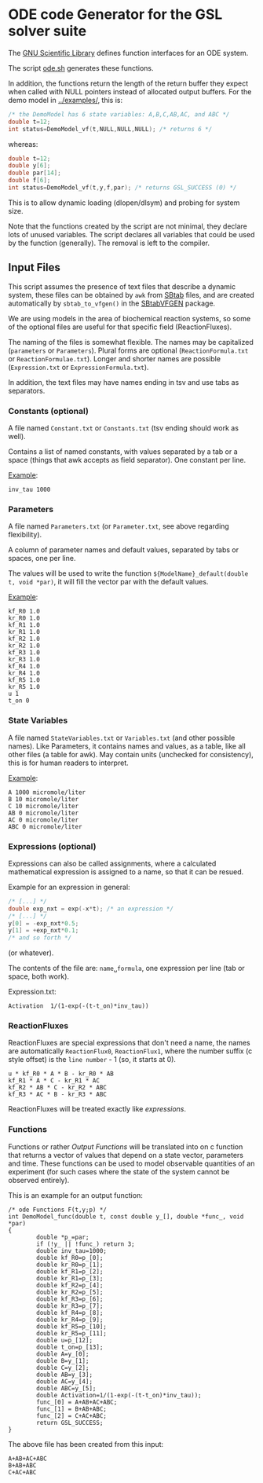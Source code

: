 # ODE code Generator for the GSL solver suite

The [GNU Scientific
Library](https://www.gnu.org/software/gsl/doc/html/ode-initval.html)
defines function interfaces for an ODE system.

The script [ode.sh](./ode.sh) generates these functions.

In addition, the functions return the length of the return buffer they
expect when called with NULL pointers instead of allocated output
buffers. For the demo model in [../examples/](../examples), this is:

```c
/* the DemoModel has 6 state variables: A,B,C,AB,AC, and ABC */
double t=12;
int status=DemoModel_vf(t,NULL,NULL,NULL); /* returns 6 */
```

whereas:

```c
double t=12;
double y[6];
double par[14];
double f[6];
int status=DemoModel_vf(t,y,f,par); /* returns GSL_SUCCESS (0) */
```

This is to allow dynamic loading (dlopen/dlsym) and probing for system size.

Note that the functions created by the script are not minimal, they
declare lots of unused variables. The script declares all variables
that could be used by the function (generally).  The removal is left to
the compiler.

## Input Files

This script assumes the presence of text files that describe a dynamic
system, these files can be obtained by `awk` from [SBtab](sbtab.net)
files, and are created automatically by `sbtab_to_vfgen()` in the
[SBtabVFGEN](a-kramer/SBtabVFGEN) package.

We are using models in the area of biochemical reaction systems, so
some of the optional files are useful for that specific field (ReactionFluxes).

The naming of the files is somewhat flexible. The names may be
capitalized (`parameters` or `Parameters`). Plural forms are optional
(`ReactionFormula.txt` or `ReactionFormulae.txt`). Longer and shorter
names are possible (`Expression.txt` or `ExpressionFormula.txt`).

In addition, the text files may have names ending in tsv and use tabs
as separators.

### Constants (optional)

A file named `Constant.txt` or `Constants.txt` (tsv ending should work as well).

Contains a list of named constants, with values separated by a tab or
a space (things that awk accepts as field separator). One constant per
line.

[Example](../examples):

```
inv_tau 1000
```

### Parameters

A file named `Parameters.txt` (or `Parameter.txt`, see above regarding flexibility).

A column of parameter names and default values, separated by tabs or spaces, one per line.

The values will be used to write the function
`${ModelName}_default(double t, void *par)`, it will fill the vector
par with the default values.


[Example](../examples):

```
kf_R0 1.0
kr_R0 1.0
kf_R1 1.0
kr_R1 1.0
kf_R2 1.0
kr_R2 1.0
kf_R3 1.0
kr_R3 1.0
kf_R4 1.0
kr_R4 1.0
kf_R5 1.0
kr_R5 1.0
u 1
t_on 0
```

### State Variables

A file named `StateVariables.txt` or `Variables.txt` (and other
possible names). Like Parameters, it contains names and values, as a
table, like all other files (a table for awk). May contain units
(unchecked for consistency), this is for human readers to interpret.


[Example](../examples):

```tsv Variables.txt
A 1000 micromole/liter
B 10 micromole/liter
C 10 micromole/liter
AB 0 micromole/liter
AC 0 micromole/liter
ABC 0 micromole/liter
```

### Expressions (optional)

Expressions can also be called assignments, where a calculated
mathematical expression is assigned to a name, so that it can be
resued.

Example for an expression in general:

```c
/* [...] */
double exp_nxt = exp(-x*t); /* an expression */
/* [...] */
y[0] = -exp_nxt*0.5;
y[1] = +exp_nxt*0.1;
/* and so forth */
```

(or whatever).

The contents of the file are: `name␣formula`, one expression per line (tab or space, both work).

Expression.txt:

```tsv Example.txt
Activation	1/(1-exp(-(t-t_on)*inv_tau))
```

### ReactionFluxes

ReactionFluxes are special expressions that don't need a name, the names are automatically `ReactionFlux0`, `ReactionFlux1`, where the number suffix (c style offset) is the `line number` - 1 (so, it starts at 0).

```tsv Example.txt
u * kf_R0 * A * B - kr_R0 * AB
kf_R1 * A * C - kr_R1 * AC
kf_R2 * AB * C - kr_R2 * ABC
kf_R3 * AC * B - kr_R3 * ABC
```

ReactionFluxes will be treated exactly like *expressions*.

### Functions

Functions or rather *Output Functions* will be translated into on c
function that returns a vector of values that depend on a state
vector, parameters and time. These functions can be used to model
observable quantities of an experiment (for such cases where the state
of the system cannot be observed entirely).

This is an example for an output function:

```
/* ode Functions F(t,y;p) */
int DemoModel_func(double t, const double y_[], double *func_, void *par)
{
        double *p_=par;
        if (!y_ || !func_) return 3;
        double inv_tau=1000;
        double kf_R0=p_[0];
        double kr_R0=p_[1];
        double kf_R1=p_[2];
        double kr_R1=p_[3];
        double kf_R2=p_[4];
        double kr_R2=p_[5];
        double kf_R3=p_[6];
        double kr_R3=p_[7];
        double kf_R4=p_[8];
        double kr_R4=p_[9];
        double kf_R5=p_[10];
        double kr_R5=p_[11];
        double u=p_[12];
        double t_on=p_[13];
        double A=y_[0];
        double B=y_[1];
        double C=y_[2];
        double AB=y_[3];
        double AC=y_[4];
        double ABC=y_[5];
        double Activation=1/(1-exp(-(t-t_on)*inv_tau));
        func_[0] = A+AB+AC+ABC;
        func_[1] = B+AB+ABC;
        func_[2] = C+AC+ABC;
        return GSL_SUCCESS;
}

```

The above file has been created from this input:

```tsv Functions.txt
A+AB+AC+ABC
B+AB+ABC
C+AC+ABC
```

